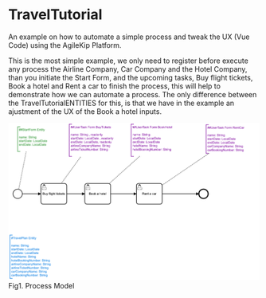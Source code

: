 # TravelTutorial

An example on how to automate a simple process and tweak the UX (Vue Code) using the AgileKip Platform.

This is the most simple example, we only need to register before execute any process the Airline Company, Car Company and the Hotel Company, than you initiate the Start Form, and the upcoming tasks, Buy flight tickets, Book a hotel and Rent a car to finish the process, this will help to demonstrate how we can automate a process.
The only difference between the TravelTutorialENTITIES for this, is that we have in the example an ajustment of the UX of the Book a hotel inputs.

![Model](/MODELS/travel-ENTITIES3/travel_ENTITIES3.png)
Fig1. Process Model
